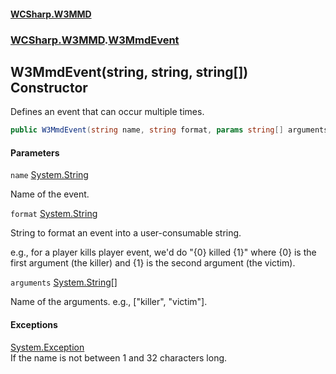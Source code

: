 #### [WCSharp\.W3MMD](README.md 'README')
### [WCSharp\.W3MMD](WCSharp.W3MMD.md 'WCSharp\.W3MMD').[W3MmdEvent](WCSharp.W3MMD.W3MmdEvent.md 'WCSharp\.W3MMD\.W3MmdEvent')

## W3MmdEvent\(string, string, string\[\]\) Constructor

Defines an event that can occur multiple times\.

```csharp
public W3MmdEvent(string name, string format, params string[] arguments);
```
#### Parameters

<a name='WCSharp.W3MMD.W3MmdEvent.W3MmdEvent(string,string,string[]).name'></a>

`name` [System\.String](https://learn.microsoft.com/en-us/dotnet/api/system.string 'System\.String')

Name of the event\.

<a name='WCSharp.W3MMD.W3MmdEvent.W3MmdEvent(string,string,string[]).format'></a>

`format` [System\.String](https://learn.microsoft.com/en-us/dotnet/api/system.string 'System\.String')

String to format an event into a user\-consumable string\.

e.g., for a player kills player event, we'd do "{0} killed {1}" where {0} is the first argument (the killer) and {1} is the second argument (the victim).

<a name='WCSharp.W3MMD.W3MmdEvent.W3MmdEvent(string,string,string[]).arguments'></a>

`arguments` [System\.String](https://learn.microsoft.com/en-us/dotnet/api/system.string 'System\.String')[\[\]](https://learn.microsoft.com/en-us/dotnet/api/system.array 'System\.Array')

Name of the arguments\. e\.g\., \["killer", "victim"\]\.

#### Exceptions

[System\.Exception](https://learn.microsoft.com/en-us/dotnet/api/system.exception 'System\.Exception')  
If the name is not between 1 and 32 characters long\.